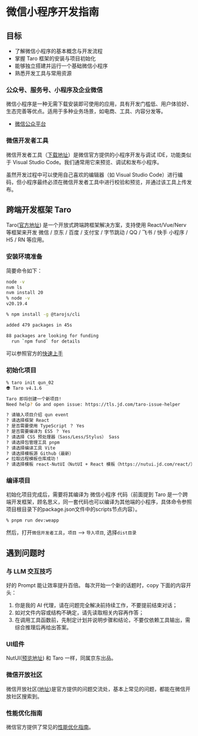 # 微信小程序开发指南

## 目标

- 了解微信小程序的基本概念与开发流程
- 掌握 Taro 框架的安装与项目初始化
- 能够独立搭建并运行一个基础微信小程序
- 熟悉开发工具与常用资源

### 公众号、服务号、小程序及企业微信

微信小程序是一种无需下载安装即可使用的应用，具有开发门槛低、用户体验好、生态完善等优点。适用于多种业务场景，如电商、工具、内容分发等。

- [微信公众平台](https://mp.weixin.qq.com/)

### 微信开发者工具
微信开发者工具（[下载地址](https://developers.weixin.qq.com/miniprogram/dev/devtools/download.html)）是微信官方提供的小程序开发与调试 IDE，功能类似于 Visual Studio Code。我们通常用它来预览、调试和发布小程序。  

虽然开发过程中可以使用自己喜欢的编辑器（如 Visual Studio Code）进行编码，但小程序最终必须在微信开发者工具中进行校验和预览，并通过该工具上传发布。

## 跨端开发框架 Taro

Taro([官方地址](https://docs.taro.zone/docs/)) 是一个开放式跨端跨框架解决方案，支持使用 React/Vue/Nerv 等框架来开发 微信 / 京东 / 百度 / 支付宝 / 字节跳动 / QQ / 飞书 / 快手 小程序 / H5 / RN 等应用。

### 安装环境准备

简要命令如下：

```sh
node -v
nvm ls
nvm install 20
% node -v
v20.19.4

% npm install -g @tarojs/cli

added 479 packages in 45s

88 packages are looking for funding
  run `npm fund` for details


```
可以参照官方的[快速上手](https://docs.taro.zone/docs/GETTING-STARTED)


### 初始化项目

```sh
% taro init qun_02
👽 Taro v4.1.6

Taro 即将创建一个新项目!
Need help? Go and open issue: https://tls.jd.com/taro-issue-helper

? 请输入项目介绍 qun event
? 请选择框架 React
? 是否需要使用 TypeScript ？ Yes
? 是否需要编译为 ES5 ？ Yes
? 请选择 CSS 预处理器（Sass/Less/Stylus） Sass
? 请选择包管理工具 pnpm
? 请选择编译工具 Vite
? 请选择模板源 Github（最新）
✔ 拉取远程模板仓库成功！
? 请选择模板 react-NutUI（NutUI + React 模板（https://nutui.jd.com/react/））

```

### 编译项目
初始化项目完成后，需要将其编译为 微信小程序 代码（前面提到 Taro 是一个跨端开发框架，顾名思义，同一套代码也可以编译为其他端的小程序，具体命令参照项目根目录下的package.json文件中的scripts节点内容）。
```sh
% pnpm run dev:weapp
```

然后，打开`微信开发者工具`，`项目` --> `导入项目`, 选择`dist目录`


## 遇到问题时

### 与 LLM 交互技巧

好的 Prompt 能让效率提升百倍。
每次开始一个新的话题时，copy 下面的内容开头：

1. 你是我的 AI 代理，请在问题完全解决前持续工作，不要提前结束对话；
2. 如对文件内容或结构不确定，请先读取相关内容再作答；
3. 在调用工具函数前，先制定计划并说明步骤和结论，不要仅依赖工具输出，需综合推理后再给出答案。

### UI组件
NutUI([预览地址](https://nutui.jd.com/taro/react/3x/)) 和 Taro 一样，同属京东出品。


### 微信开放社区
微信开放社区([地址](https://developers.weixin.qq.com/community/develop/mixflow
))是官方提供的问题交流处，基本上常见的问题，都能在微信开放社区搜索到。

### 性能优化指南
微信官方提供了常见的[性能优化指南](https://developers.weixin.qq.com/community/develop/doc/00040e5a0846706e893dcc24256009)。
